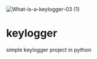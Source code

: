 ![What-is-a-keylogger-03 (1)](https://github.com/Radhekanojiya/keylogger/assets/111184793/adc39bd2-7555-407c-b1be-3498fe93a4bb)
# keylogger
simple keylogger project in python

